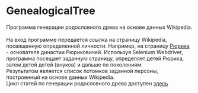 # GenealogicalTree
Программа генерации родословного древа на основе данных Wikipedia.<br><br>
На вход программе передается ссылка на страницу Wikipedia, посвященную определенной личности. Например, на страницу <a href="https://ru.wikipedia.org/wiki/Рюрик">Рюрика</a> - основателя династии Рюриковичей. Используя Selenium Webdriver, программа посещает заданную страницу, определяет детей Рюрика, затем детей детей (внуков) и дальше по поколениям.<br>
Результатом является список потомков заданной персоны, построенный на основе данных Wikipedia.<br>
Цикл статей по генерации родословного древа доступен <a href="http://fonkost.ru/section/Автоматизация%20управления%20браузером/Генеалогическое%20древо">здесь</a>

